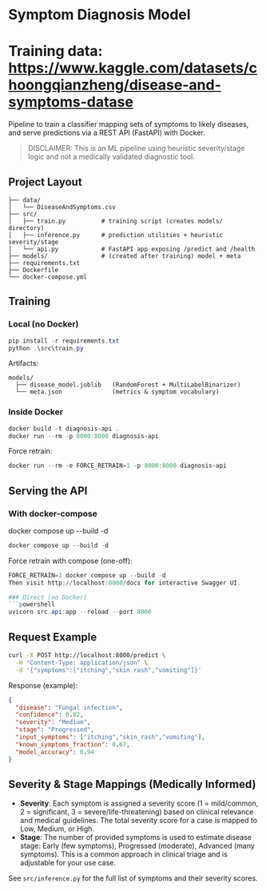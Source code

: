 # Symptom Diagnosis Model
# Training data: https://www.kaggle.com/datasets/choongqianzheng/disease-and-symptoms-datase
Pipeline to train a classifier mapping sets of symptoms to likely diseases, and serve predictions via a REST API (FastAPI) with Docker.

> DISCLAIMER: This is an ML pipeline using heuristic severity/stage logic and not a medically validated diagnostic tool.

## Project Layout
```
├── data/
│   └── DiseaseAndSymptoms.csv
├── src/
│   ├── train.py          # training script (creates models/ directory)
│   ├── inference.py      # prediction utilities + heuristic severity/stage
│   └── api.py            # FastAPI app exposing /predict and /health
├── models/               # (created after training) model + meta
├── requirements.txt
├── Dockerfile
└── docker-compose.yml
```

## Training
### Local (no Docker)
```powershell
pip install -r requirements.txt
python .\src\train.py
```
Artifacts:
```
models/
  ├── disease_model.joblib   (RandomForest + MultiLabelBinarizer)
  └── meta.json              (metrics & symptom vocabulary)
```

### Inside Docker
```powershell
docker build -t diagnosis-api .
docker run --rm -p 8000:8000 diagnosis-api
```
Force retrain:
```powershell
docker run --rm -e FORCE_RETRAIN=1 -p 8000:8000 diagnosis-api
```

## Serving the API
### With docker-compose
docker compose up --build -d
```powershell
docker compose up --build -d
```
Force retrain with compose (one-off):
```powershell
FORCE_RETRAIN=1 docker compose up --build -d
Then visit http://localhost:8000/docs for interactive Swagger UI.

### Direct (no Docker)
```powershell
uvicorn src.api:app --reload --port 8000
```

## Request Example
```bash
curl -X POST http://localhost:8000/predict \
  -H "Content-Type: application/json" \
  -d '{"symptoms":["itching","skin rash","vomiting"]}'
```
Response (example):
```json
{
  "disease": "Fungal infection",
  "confidence": 0.82,
  "severity": "Medium",
  "stage": "Progressed",
  "input_symptoms": ["itching","skin_rash","vomiting"],
  "known_symptoms_fraction": 0.67,
  "model_accuracy": 0.94
}
```


## Severity & Stage Mappings (Medically Informed)
- **Severity**: Each symptom is assigned a severity score (1 = mild/common, 2 = significant, 3 = severe/life-threatening) based on clinical relevance and medical guidelines. The total severity score for a case is mapped to Low, Medium, or High.
- **Stage**: The number of provided symptoms is used to estimate disease stage: Early (few symptoms), Progressed (moderate), Advanced (many symptoms). This is a common approach in clinical triage and is adjustable for your use case.

See `src/inference.py` for the full list of symptoms and their severity scores.